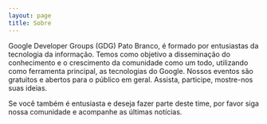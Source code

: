 ```yaml
---
layout: page
title: Sobre
---
```


Google Developer Groups (GDG) Pato Branco, é formado por entusiastas da tecnologia da informação. Temos como objetivo a disseminação do conhecimento e o crescimento da comunidade como um todo, utilizando como ferramenta principal, as tecnologias do Google. Nossos eventos são gratuitos e abertos para o público em geral. Assista, participe, mostre-nos suas ideias.

Se você também é entusiasta e deseja fazer parte deste time, por favor siga nossa comunidade e acompanhe as últimas notícias.
